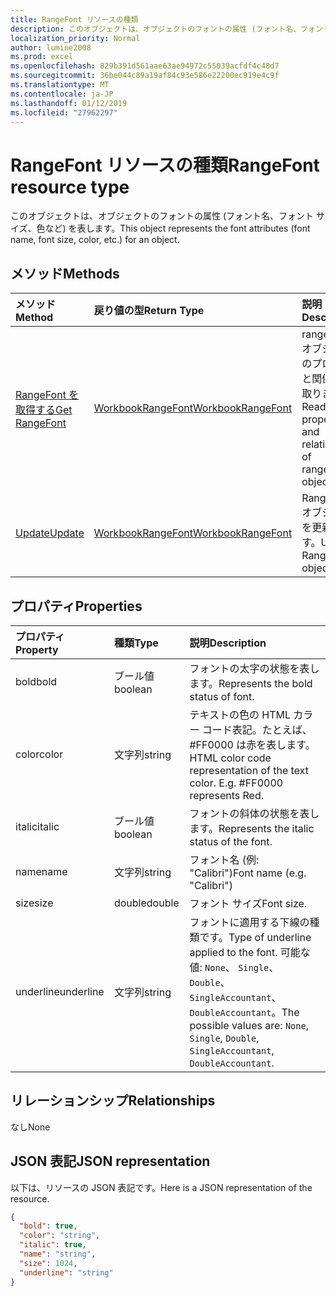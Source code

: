 ```yaml
---
title: RangeFont リソースの種類
description: このオブジェクトは、オブジェクトのフォントの属性 (フォント名、フォント サイズ、色など) を表します。
localization_priority: Normal
author: lumine2008
ms.prod: excel
ms.openlocfilehash: 829b391d561aae63ae94972c55039acfdf4c48d7
ms.sourcegitcommit: 36be044c89a19af84c93e586e22200ec919e4c9f
ms.translationtype: MT
ms.contentlocale: ja-JP
ms.lasthandoff: 01/12/2019
ms.locfileid: "27962297"
---
```

# <a name="rangefont-resource-type"></a><span data-ttu-id="c4878-103">RangeFont リソースの種類</span><span class="sxs-lookup"><span data-stu-id="c4878-103">RangeFont resource type</span></span>

<span data-ttu-id="c4878-104">このオブジェクトは、オブジェクトのフォントの属性 (フォント名、フォント サイズ、色など) を表します。</span><span class="sxs-lookup"><span data-stu-id="c4878-104">This object represents the font attributes (font name, font size, color, etc.) for an object.</span></span>


## <a name="methods"></a><span data-ttu-id="c4878-105">メソッド</span><span class="sxs-lookup"><span data-stu-id="c4878-105">Methods</span></span>

| <span data-ttu-id="c4878-106">メソッド</span><span class="sxs-lookup"><span data-stu-id="c4878-106">Method</span></span>           | <span data-ttu-id="c4878-107">戻り値の型</span><span class="sxs-lookup"><span data-stu-id="c4878-107">Return Type</span></span>    |<span data-ttu-id="c4878-108">説明</span><span class="sxs-lookup"><span data-stu-id="c4878-108">Description</span></span>|
|:---------------|:--------|:----------|
|[<span data-ttu-id="c4878-109">RangeFont を取得する</span><span class="sxs-lookup"><span data-stu-id="c4878-109">Get RangeFont</span></span>](../api/rangefont-get.md) | [<span data-ttu-id="c4878-110">WorkbookRangeFont</span><span class="sxs-lookup"><span data-stu-id="c4878-110">WorkbookRangeFont</span></span>](rangefont.md) |<span data-ttu-id="c4878-111">rangeFont オブジェクトのプロパティと関係を読み取ります。</span><span class="sxs-lookup"><span data-stu-id="c4878-111">Read properties and relationships of rangeFont object.</span></span>|
|[<span data-ttu-id="c4878-112">Update</span><span class="sxs-lookup"><span data-stu-id="c4878-112">Update</span></span>](../api/rangefont-update.md) | [<span data-ttu-id="c4878-113">WorkbookRangeFont</span><span class="sxs-lookup"><span data-stu-id="c4878-113">WorkbookRangeFont</span></span>](rangefont.md)   |<span data-ttu-id="c4878-114">RangeFont オブジェクトを更新します。</span><span class="sxs-lookup"><span data-stu-id="c4878-114">Update RangeFont object.</span></span> |

## <a name="properties"></a><span data-ttu-id="c4878-115">プロパティ</span><span class="sxs-lookup"><span data-stu-id="c4878-115">Properties</span></span>
| <span data-ttu-id="c4878-116">プロパティ</span><span class="sxs-lookup"><span data-stu-id="c4878-116">Property</span></span>     | <span data-ttu-id="c4878-117">種類</span><span class="sxs-lookup"><span data-stu-id="c4878-117">Type</span></span>   |<span data-ttu-id="c4878-118">説明</span><span class="sxs-lookup"><span data-stu-id="c4878-118">Description</span></span>|
|:---------------|:--------|:----------|
|<span data-ttu-id="c4878-119">bold</span><span class="sxs-lookup"><span data-stu-id="c4878-119">bold</span></span>|<span data-ttu-id="c4878-120">ブール値</span><span class="sxs-lookup"><span data-stu-id="c4878-120">boolean</span></span>|<span data-ttu-id="c4878-121">フォントの太字の状態を表します。</span><span class="sxs-lookup"><span data-stu-id="c4878-121">Represents the bold status of font.</span></span>|
|<span data-ttu-id="c4878-122">color</span><span class="sxs-lookup"><span data-stu-id="c4878-122">color</span></span>|<span data-ttu-id="c4878-123">文字列</span><span class="sxs-lookup"><span data-stu-id="c4878-123">string</span></span>|<span data-ttu-id="c4878-p101">テキストの色の HTML カラー コード表記。たとえば、#FF0000 は赤を表します。</span><span class="sxs-lookup"><span data-stu-id="c4878-p101">HTML color code representation of the text color. E.g. #FF0000 represents Red.</span></span>|
|<span data-ttu-id="c4878-127">italic</span><span class="sxs-lookup"><span data-stu-id="c4878-127">italic</span></span>|<span data-ttu-id="c4878-128">ブール値</span><span class="sxs-lookup"><span data-stu-id="c4878-128">boolean</span></span>|<span data-ttu-id="c4878-129">フォントの斜体の状態を表します。</span><span class="sxs-lookup"><span data-stu-id="c4878-129">Represents the italic status of the font.</span></span>|
|<span data-ttu-id="c4878-130">name</span><span class="sxs-lookup"><span data-stu-id="c4878-130">name</span></span>|<span data-ttu-id="c4878-131">文字列</span><span class="sxs-lookup"><span data-stu-id="c4878-131">string</span></span>|<span data-ttu-id="c4878-132">フォント名 (例: "Calibri")</span><span class="sxs-lookup"><span data-stu-id="c4878-132">Font name (e.g. "Calibri")</span></span>|
|<span data-ttu-id="c4878-133">size</span><span class="sxs-lookup"><span data-stu-id="c4878-133">size</span></span>|<span data-ttu-id="c4878-134">double</span><span class="sxs-lookup"><span data-stu-id="c4878-134">double</span></span>|<span data-ttu-id="c4878-135">フォント サイズ</span><span class="sxs-lookup"><span data-stu-id="c4878-135">Font size.</span></span>|
|<span data-ttu-id="c4878-136">underline</span><span class="sxs-lookup"><span data-stu-id="c4878-136">underline</span></span>|<span data-ttu-id="c4878-137">文字列</span><span class="sxs-lookup"><span data-stu-id="c4878-137">string</span></span>|<span data-ttu-id="c4878-138">フォントに適用する下線の種類です。</span><span class="sxs-lookup"><span data-stu-id="c4878-138">Type of underline applied to the font.</span></span> <span data-ttu-id="c4878-139">可能な値: `None`、 `Single`、 `Double`、 `SingleAccountant`、 `DoubleAccountant`。</span><span class="sxs-lookup"><span data-stu-id="c4878-139">The possible values are: `None`, `Single`, `Double`, `SingleAccountant`, `DoubleAccountant`.</span></span>|

## <a name="relationships"></a><span data-ttu-id="c4878-140">リレーションシップ</span><span class="sxs-lookup"><span data-stu-id="c4878-140">Relationships</span></span>
<span data-ttu-id="c4878-141">なし</span><span class="sxs-lookup"><span data-stu-id="c4878-141">None</span></span>


## <a name="json-representation"></a><span data-ttu-id="c4878-142">JSON 表記</span><span class="sxs-lookup"><span data-stu-id="c4878-142">JSON representation</span></span>

<span data-ttu-id="c4878-143">以下は、リソースの JSON 表記です。</span><span class="sxs-lookup"><span data-stu-id="c4878-143">Here is a JSON representation of the resource.</span></span>

<!--{
  "blockType": "resource",
  "optionalProperties": [],
  "baseType": "microsoft.graph.entity",
  "@odata.type": "microsoft.graph.workbookRangeFont"
}-->

```json
{
  "bold": true,
  "color": "string",
  "italic": true,
  "name": "string",
  "size": 1024,
  "underline": "string"
}

```

<!-- uuid: 8fcb5dbc-d5aa-4681-8e31-b001d5168d79
2015-10-25 14:57:30 UTC -->
<!-- {
  "type": "#page.annotation",
  "description": "RangeFont resource",
  "keywords": "",
  "section": "documentation",
  "tocPath": ""
}-->
